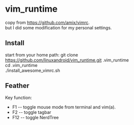 vim_runtime
===========

copy from https://github.com/amix/vimrc.  
but I did some modification for my personal settings.

Install
----------
start from your home path:
        git clone https://github.com/linuxandroid/vim_runtime.git .vim_runtime     
        cd .vim_runtime    
        ./install_awesome_vimrc.sh   

Feather
---------
Key function:  
* F1  -- toggle mouse mode from terminal and vim(a).    
* F2  -- toggle tagbar    
* F12 -- toggle NerdTree   


